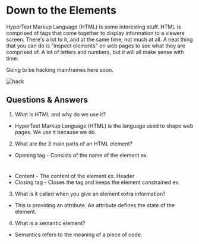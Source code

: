 # Down to the Elements
HyperText Markup Language (HTML) is some interesting stuff. HTML is comprised of tags that come together to display information to a viewers screen. There's a lot to it, and at the same time, not much at all. A neat thing that you can do is "inspect elements" on web pages to see what they are comprised of. A lot of letters and numbers, but it will all make sense with time.

Going to be hacking mainframes here soon.

![hack](https://pbs.twimg.com/media/El3bDQ5XUAEkEeH.jpg)


## Questions & Answers

1. What is HTML and why do we use it?
* HyperText Markup Language (HTML) is the language used to shape web pages. We use it because we do.

2. What are the 3 main parts of an HTML element?
* Opening tag - Consists of the name of the element ex. <h1> 
* Content - The content of the element ex. Header
* Closing tag - Closes the tag and keeps the element constrained ex. </h1>


3. What is it called when you give an element extra information?
* This is providing an attribute. An attribute defines the state of the element.

4. What is a semantic element?
* Semantics refers to the meaning of a piece of code.
